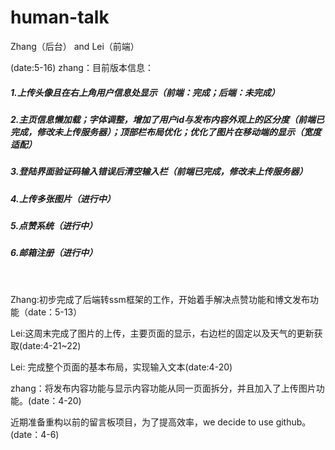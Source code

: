 # human-talk
Zhang（后台） and Lei（前端）

(date:5-16)
zhang：目前版本信息： 
##### 1.上传头像且在右上角用户信息处显示（前端：完成；后端：未完成）
##### 2.主页信息懒加载；字体调整，增加了用户id与发布内容外观上的区分度（前端已完成，修改未上传服务器）；顶部栏布局优化；优化了图片在移动端的显示（宽度适配）
##### 3.登陆界面验证码输入错误后清空输入栏（前端已完成，修改未上传服务器）
##### 4.上传多张图片（进行中）
##### 5.点赞系统（进行中）
##### 6.邮箱注册（进行中）
                 

Zhang:初步完成了后端转ssm框架的工作，开始着手解决点赞功能和博文发布功能（date：5-13）

Lei:这周末完成了图片的上传，主要页面的显示，右边栏的固定以及天气的更新获取(date:4-21~22)

Lei: 完成整个页面的基本布局，实现输入文本(date:4-20)

zhang：将发布内容功能与显示内容功能从同一页面拆分，并且加入了上传图片功能。(date：4-20)

近期准备重构以前的留言板项目，为了提高效率，we decide to use github。(date：4-6)
